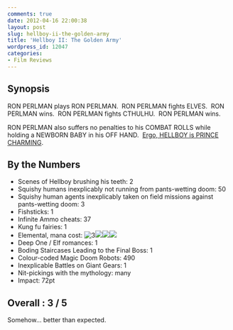 ```yaml
---
comments: true
date: 2012-04-16 22:00:38
layout: post
slug: hellboy-ii-the-golden-army
title: 'Hellboy II: The Golden Army'
wordpress_id: 12047
categories:
- Film Reviews
---
```


## Synopsis


RON PERLMAN plays RON PERLMAN.  RON PERLMAN fights ELVES.  RON PERLMAN wins.  RON PERLMAN fights CTHULHU.  RON PERLMAN wins.

RON PERLMAN also suffers no penalties to his COMBAT ROLLS while holding a NEWBORN BABY in his OFF HAND.  [Ergo, HELLBOY is PRINCE CHARMING](https://twitter.com/#!/i_renton/status/191642136020656129).


## By the Numbers

  * Scenes of Hellboy brushing his teeth: 2
  * Squishy humans inexplicably not running from pants-wetting doom: 50	
  * Squishy human agents inexplicably taken on field missions against pants-wetting doom: 3
  * Fishsticks: 1
  * Infinite Ammo cheats: 37
  * Kung fu fairies: 1
  * Elemental, mana cost: ![3](http://gatherer.wizards.com/Handlers/Image.ashx?size=medium&name=3&type=symbol)![](http://gatherer.wizards.com/Handlers/Image.ashx?size=medium&name=G&type=symbol)![](http://gatherer.wizards.com/Handlers/Image.ashx?size=medium&name=G&type=symbol)![](http://gatherer.wizards.com/Handlers/Image.ashx?size=medium&name=G&type=symbol)
  * Deep One / Elf romances: 1
  * Boding Staircases Leading to the Final Boss: 1
  * Colour-coded Magic Doom Robots: 490
  * Inexplicable Battles on Giant Gears: 1
  * Nit-pickings with the mythology: many
  * Impact: 72pt

## Overall : 3 / 5

Somehow... better than expected.
